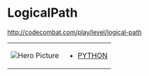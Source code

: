# LogicalPath 

http://codecombat.com/play/level/logical-path
<table>
<tr>
<td>

![Hero Picture](hero.png?raw=true "Hero Picture")

</td>
<td>
<ul>
<li>

[PYTHON](LogicalPath.py)

</li>
</td>
</tr>
<table>